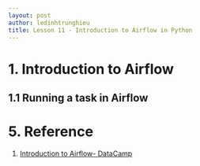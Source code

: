 ```yaml
---
layout: post
author: ledinhtrunghieu
title: Lesson 11 - Introduction to Airflow in Python
---
```


# 1. Introduction to Airflow

## 1.1 Running a task in Airflow



# 5. Reference

1. [Introduction to Airflow- DataCamp](https://learn.datacamp.com/courses/introduction-to-airflow-in-python)
